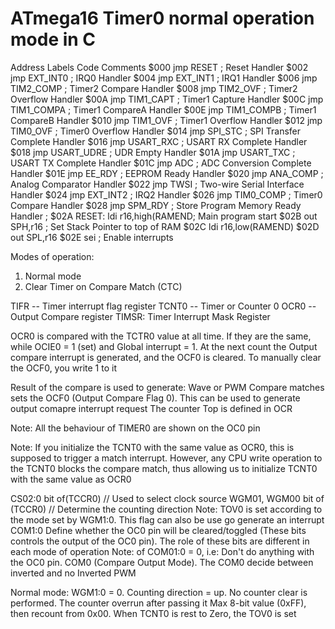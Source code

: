 <h1>ATmega16 Timer0 normal operation mode in C</h1>
</pre>Address Labels Code Comments
$000 jmp RESET ; Reset Handler
$002 jmp EXT_INT0 ; IRQ0 Handler
$004 jmp EXT_INT1 ; IRQ1 Handler
$006 jmp TIM2_COMP ; Timer2 Compare Handler
$008 jmp TIM2_OVF ; Timer2 Overflow Handler
$00A jmp TIM1_CAPT ; Timer1 Capture Handler
$00C jmp TIM1_COMPA ; Timer1 CompareA Handler
$00E jmp TIM1_COMPB ; Timer1 CompareB Handler
$010 jmp TIM1_OVF ; Timer1 Overflow Handler
$012 jmp TIM0_OVF ; Timer0 Overflow Handler
$014 jmp SPI_STC ; SPI Transfer Complete Handler
$016 jmp USART_RXC ; USART RX Complete Handler
$018 jmp USART_UDRE ; UDR Empty Handler
$01A jmp USART_TXC ; USART TX Complete Handler
$01C jmp ADC ; ADC Conversion Complete Handler
$01E jmp EE_RDY ; EEPROM Ready Handler
$020 jmp ANA_COMP ; Analog Comparator Handler
$022 jmp TWSI ; Two-wire Serial Interface Handler
$024 jmp EXT_INT2 ; IRQ2 Handler
$026 jmp TIM0_COMP ; Timer0 Compare Handler
$028 jmp SPM_RDY ; Store Program Memory Ready Handler
;
$02A RESET: ldi r16,high(RAMEND; Main program start
$02B out SPH,r16 ; Set Stack Pointer to top of RAM
$02C ldi r16,low(RAMEND)
$02D out SPL,r16
$02E sei ; Enable interrupts


Modes of operation:
1. Normal mode
2. Clear Timer on Compare Match (CTC)

TIFR -- Timer interrupt flag register
TCNT0 -- Timer or Counter 0
OCR0  -- Output Compare register
TIMSR: Timer Interrupt Mask Register

OCR0 is compared with the TCTR0 value at all time. If they are the same, while OCIE0 = 1 (set) and Global interrupt = 1. At the next count the Output compare interrupt is 
generated, and the OCF0 is cleared. To manually clear the OCF0, you write 1 to it

Result of the compare is used to generate: Wave or PWM
Compare matches sets the OCF0 (Output Compare Flag 0). This can be used to generate output comapre interrupt request
The counter Top is defined in OCR

Note: All the behaviour of TIMER0 are shown on the OC0 pin

Note: If you initialize the TCNT0 with the same value as OCR0, this is supposed to trigger a match interrupt. However, any CPU write operation to the TCNT0 blocks 
the compare match, thus allowing us to initialize TCNT0 with the same value as OCR0


CS02:0 bit of(TCCR0) // Used to select clock source
WGM01, WGM00 bit of (TCCR0) // Determine the counting direction
 Note: TOV0 is set according to the mode set by WGM1:0. This flag can also be use go generate an interrupt
COM1:0 Define whether the OC0 pin will be cleared/toggled (These bits controls the output of the OC0 pin). The role of these bits are different in each mode of operation
	Note: of COM01:0 = 0, i.e: Don't do anything with the OC0 pin. COM0 (Compare Output Mode). The COM0 decide between inverted and no Inverted PWM


Normal mode:
WGM1:0 = 0. Counting direction = up. No counter clear is performed. The counter overrun after passing it Max 8-bit value (0xFF), then recount from 0x00. When TCNT0
is rest to Zero, the TOV0 is set </pre>

